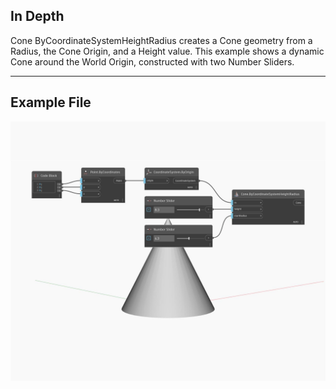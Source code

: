 ## In Depth
Cone ByCoordinateSystemHeightRadius creates a Cone geometry from a Radius, the Cone Origin, and a Height value. This example shows a dynamic Cone around the World Origin, constructed with two Number Sliders.
___
## Example File

![ByCoordinateSystemHeightRadius](./Autodesk.DesignScript.Geometry.Cone.ByCoordinateSystemHeightRadius_img.jpg)

